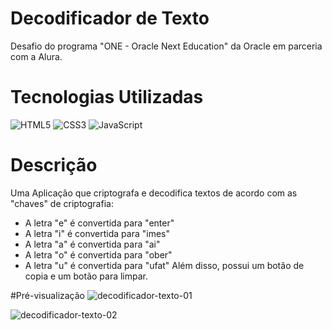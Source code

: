 # Decodificador de Texto
 Desafio do programa "ONE - Oracle Next Education" da Oracle em parceria com a Alura.

# Tecnologias Utilizadas
![HTML5](https://img.shields.io/badge/HTML-000?style=for-the-badge&logo=html5&logoColor=30A3DC)
![CSS3](https://img.shields.io/badge/CSS3-000?style=for-the-badge&logo=css3&logoColor=E94D5F)
![JavaScript](https://img.shields.io/badge/JavaScript-000?style=for-the-badge&logo=javascript&logoColor=30A3DC)

# Descrição
Uma Aplicação que criptografa e decodifica textos de acordo com as "chaves" de criptografia:
* A letra "e" é convertida para "enter"
* A letra "i" é convertida para "imes"
* A letra "a" é convertida para "ai"
* A letra "o" é convertida para "ober"
* A letra "u" é convertida para "ufat"
Além disso, possui um botão de copia e um botão para limpar.

#Pré-visualização
![decodificador-texto-01](https://github.com/Shillue/decodificador-de-texto/assets/86475008/78afb075-2c13-4324-bbf9-2582f072b917)

![decodificador-texto-02](https://github.com/Shillue/decodificador-de-texto/assets/86475008/b0ae2c98-fc09-4535-8f27-c7656ee8c4e6)
